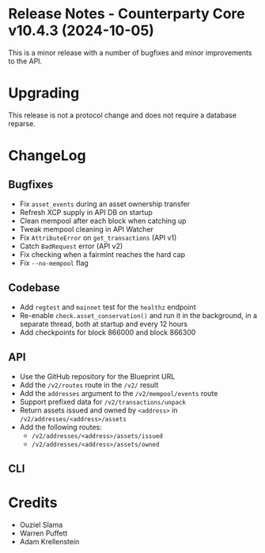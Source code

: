 # Release Notes - Counterparty Core v10.4.3 (2024-10-05)

This is a minor release with a number of bugfixes and minor improvements to the API.


# Upgrading

This release is not a protocol change and does not require a database reparse.


# ChangeLog

## Bugfixes

- Fix `asset_events` during an asset ownership transfer
- Refresh XCP supply in API DB on startup
- Clean mempool after each block when catching up
- Tweak mempool cleaning in API Watcher
- Fix `AttributeError` on `get_transactions` (API v1)
- Catch `BadRequest` error (API v2)
- Fix checking when a fairmint reaches the hard cap
- Fix `--no-mempool` flag

## Codebase

- Add `regtest` and `mainnet` test for the `healthz` endpoint
- Re-enable `check.asset_conservation()` and run it in the background, in a separate thread, both at startup and every 12 hours
- Add checkpoints for block 866000 and block 866300

## API

- Use the GitHub repository for the Blueprint URL
- Add the `/v2/routes` route in the `/v2/` result
- Add the `addresses` argument to the `/v2/mempool/events` route
- Support prefixed data for `/v2/transactions/unpack`
- Return assets issued and owned by `<address>` in `/v2/addresses/<address>/assets`
- Add the following routes:
    - `/v2/addresses/<address>/assets/issued`
    - `/v2/addresses/<address>/assets/owned`

## CLI


# Credits

* Ouziel Slama
* Warren Puffett
* Adam Krellenstein
